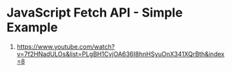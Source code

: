 # JavaScript Fetch API - Simple Example

1. <https://www.youtube.com/watch?v=7f2HNadULOs&list=PLgBH1CvjOA636I8hnHSyuOnX341XQrBth&index=8>
